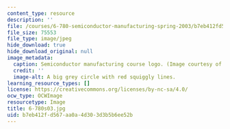 ```yaml
---
content_type: resource
description: ''
file: /courses/6-780-semiconductor-manufacturing-spring-2003/b7eb412fd567aa0a4d303d3b5b6ee52b_6-780s03.jpg
file_size: 75553
file_type: image/jpeg
hide_download: true
hide_download_original: null
image_metadata:
  caption: Semiconductor manufacturing course logo. (Image courtesy of MIT.)
  credit: ''
  image-alt: A big grey circle with red squiggly lines.
learning_resource_types: []
license: https://creativecommons.org/licenses/by-nc-sa/4.0/
ocw_type: OCWImage
resourcetype: Image
title: 6-780s03.jpg
uid: b7eb412f-d567-aa0a-4d30-3d3b5b6ee52b
---
```

